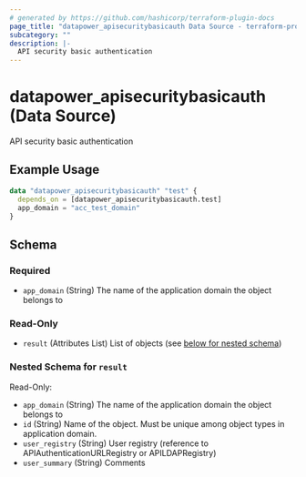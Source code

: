 ```yaml
---
# generated by https://github.com/hashicorp/terraform-plugin-docs
page_title: "datapower_apisecuritybasicauth Data Source - terraform-provider-datapower"
subcategory: ""
description: |-
  API security basic authentication
---
```


# datapower_apisecuritybasicauth (Data Source)

API security basic authentication

## Example Usage

```terraform
data "datapower_apisecuritybasicauth" "test" {
  depends_on = [datapower_apisecuritybasicauth.test]
  app_domain = "acc_test_domain"
}
```

<!-- schema generated by tfplugindocs -->
## Schema

### Required

- `app_domain` (String) The name of the application domain the object belongs to

### Read-Only

- `result` (Attributes List) List of objects (see [below for nested schema](#nestedatt--result))

<a id="nestedatt--result"></a>
### Nested Schema for `result`

Read-Only:

- `app_domain` (String) The name of the application domain the object belongs to
- `id` (String) Name of the object. Must be unique among object types in application domain.
- `user_registry` (String) User registry (reference to APIAuthenticationURLRegistry or APILDAPRegistry)
- `user_summary` (String) Comments
